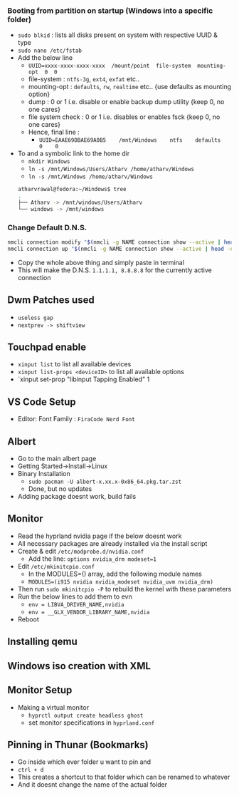 ### Booting from partition on startup (Windows into a specific folder)
- `sudo blkid` : lists all disks present on system with respective UUID & type
- `sudo nano /etc/fstab`
- Add the below line
	- `UUID=xxxx-xxxx-xxxx-xxxx  /mount/point  file-system  mounting-opt  0  0`
	- file-system : `ntfs-3g`, `ext4`, `exfat` etc..
	- mounting-opt : `defaults`, `rw`, `realtime` etc.. {use defaults as mounting option}
	- dump : 0 or 1 i.e. disable or enable backup dump utility {keep 0, no one cares}
	- file system check : 0 or 1 i.e. disables or enables fsck {keep 0, no one cares} 
	- Hence, final line :
		- `UUID=EAAE69DBAE69A0B5    /mnt/Windows    ntfs    defaults    0    0`
- To and a symbolic link to the home dir
	- `mkdir Windows`
	- `ln -s /mnt/Windows/Users/Atharv /home/atharv/Windows` 
	- `ln -s /mnt/Windows /home/atharv/Windows` 
	```bash
	atharvrawal@fedora:~/Windows$ tree
	.
	├── Atharv -> /mnt/windows/Users/Atharv
	└── windows -> /mnt/windows
	```

### Change Default D.N.S.
```bash
nmcli connection modify "$(nmcli -g NAME connection show --active | head -n1)" ipv4.dns " 1.1.1.1 8.8.8.8" ipv4.ignore-auto-dns yes
nmcli connection up "$(nmcli -g NAME connection show --active | head -n1)"
```
- Copy the whole above thing and simply paste in terminal 
- This will make the D.N.S. `1.1.1.1, 8.8.8.8` for the currently active connection

## Dwm Patches used 
- `useless gap`
- `nextprev -> shiftview`

## Touchpad enable 
- `xinput list` to list all available devices
- `xinput list-props <deviceID>` to list all available options
- `xinput set-prop <deviceID> "libinput Tapping Enabled" 1

## VS Code Setup
- Editor: Font Family : `FiraCode Nerd Font`

## Albert
- Go to the main albert page
- Getting Started->Install->Linux
- Binary Installation
	- `sudo pacman -U albert-x.xx.x-0x86_64.pkg.tar.zst` 
	- Done, but no updates 
- Adding package doesnt work, build fails

## Monitor
- Read the hyprland nvidia page if the below doesnt work
- All necessary packages are already installed via the install script
- Create & edit `/etc/modprobe.d/nvidia.conf`
	- Add the line: `options nvidia_drm modeset=1`
- Edit `/etc/mkinitcpio.conf`
	- In the MODULES=() array, add the following module names
	- `MODULES=(i915 nvidia nvidia_modeset nvidia_uvm nvidia_drm)`
- Then run `sudo mkinitcpio -P` to rebuild the kernel with these parameters
- Run the below lines to add them to evn
	- `env = LIBVA_DRIVER_NAME,nvidia`
	- `env = __GLX_VENDOR_LIBRARY_NAME,nvidia`
- Reboot

## Installing qemu


## Windows iso creation with XML


## Monitor Setup
- Making a virtual monitor
	- `hyprctl output create headless ghost`
	- set monitor specifications in `hyprland.conf`

## Pinning in Thunar (Bookmarks)
- Go inside which ever folder u want to pin and 
- `ctrl + d` 
- This creates a shortcut to that folder which can be renamed to whatever
- And it doesnt change the name of the actual folder